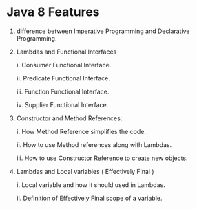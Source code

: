 # Java 8 Features

1. difference between Imperative Programming and Declarative Programming.

2. Lambdas and Functional Interfaces  

   i.  Consumer Functional Interface.  
   
   ii. Predicate Functional Interface.  
   
   iii. Function Functional Interface.  
   
   iv. Supplier Functional Interface.

3. Constructor and Method References:  

   i.   How Method Reference simplifies the code.  
   
   ii.  How to use Method references along with Lambdas.  
   
   iii. How to use Constructor Reference to create new objects.
   
 4. Lambdas and Local variables ( Effectively Final )
    
    i.  Local variable and how it should used in Lambdas.
    
    ii. Definition of Effectively Final scope of a variable. 